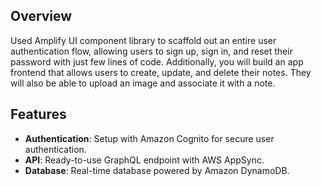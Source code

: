 ## Overview

Used Amplify UI component library to scaffold out an entire user authentication flow, allowing users to sign up, sign in, and reset their password with just few lines of code. Additionally, you will build an app frontend that allows users to create, update, and delete their notes. They will also be able to upload an image and associate it with a note.

## Features

- **Authentication**: Setup with Amazon Cognito for secure user authentication.
- **API**: Ready-to-use GraphQL endpoint with AWS AppSync.
- **Database**: Real-time database powered by Amazon DynamoDB.
